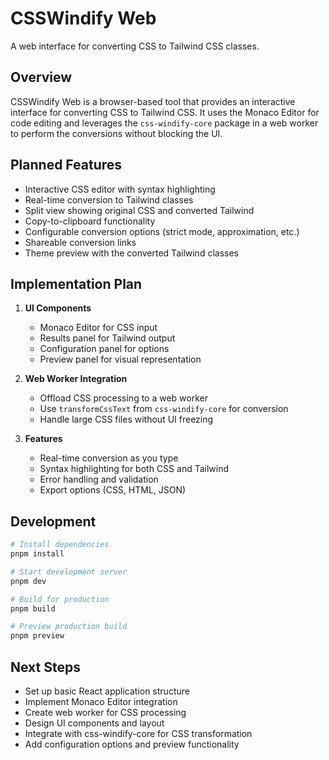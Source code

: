 # CSSWindify Web

A web interface for converting CSS to Tailwind CSS classes.

## Overview

CSSWindify Web is a browser-based tool that provides an interactive interface for converting CSS to Tailwind CSS. It uses the Monaco Editor for code editing and leverages the `css-windify-core` package in a web worker to perform the conversions without blocking the UI.

## Planned Features

- Interactive CSS editor with syntax highlighting
- Real-time conversion to Tailwind classes
- Split view showing original CSS and converted Tailwind
- Copy-to-clipboard functionality
- Configurable conversion options (strict mode, approximation, etc.)
- Shareable conversion links
- Theme preview with the converted Tailwind classes

## Implementation Plan

1. **UI Components**
   - Monaco Editor for CSS input
   - Results panel for Tailwind output
   - Configuration panel for options
   - Preview panel for visual representation

2. **Web Worker Integration**
   - Offload CSS processing to a web worker
   - Use `transformCssText` from `css-windify-core` for conversion
   - Handle large CSS files without UI freezing

3. **Features**
   - Real-time conversion as you type
   - Syntax highlighting for both CSS and Tailwind
   - Error handling and validation
   - Export options (CSS, HTML, JSON)

## Development

```bash
# Install dependencies
pnpm install

# Start development server
pnpm dev

# Build for production
pnpm build

# Preview production build
pnpm preview
```

## Next Steps

- Set up basic React application structure
- Implement Monaco Editor integration
- Create web worker for CSS processing
- Design UI components and layout
- Integrate with css-windify-core for CSS transformation
- Add configuration options and preview functionality

